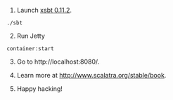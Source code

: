 1. Launch [xsbt 0.11.2](https://github.com/harrah/xsbt).

```
./sbt
```

2. Run Jetty

```
container:start
```

3. Go to http://localhost:8080/.

4. Learn more at http://www.scalatra.org/stable/book.

5. Happy hacking!

